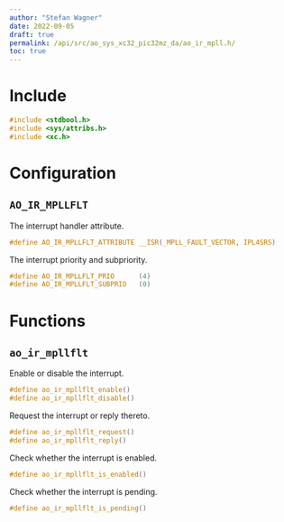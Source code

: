 ```yaml
---
author: "Stefan Wagner"
date: 2022-09-05
draft: true
permalink: /api/src/ao_sys_xc32_pic32mz_da/ao_ir_mpll.h/
toc: true
---
```


# Include

```c
#include <stdbool.h>
#include <sys/attribs.h>
#include <xc.h>
```

# Configuration

## `AO_IR_MPLLFLT`

The interrupt handler attribute.

```c
#define AO_IR_MPLLFLT_ATTRIBUTE __ISR(_MPLL_FAULT_VECTOR, IPL4SRS)
```

The interrupt priority and subpriority.

```c
#define AO_IR_MPLLFLT_PRIO      (4)
#define AO_IR_MPLLFLT_SUBPRIO   (0)
```

# Functions

## `ao_ir_mpllflt`

Enable or disable the interrupt.

```c
#define ao_ir_mpllflt_enable()
#define ao_ir_mpllflt_disable()
```

Request the interrupt or reply thereto.

```c
#define ao_ir_mpllflt_request()
#define ao_ir_mpllflt_reply()
```

Check whether the interrupt is enabled.

```c
#define ao_ir_mpllflt_is_enabled()
```

Check whether the interrupt is pending.

```c
#define ao_ir_mpllflt_is_pending()
```

